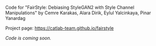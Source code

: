 Code for "FairStyle: Debiasing StyleGAN2 with Style Channel Manipulations" by Cemre Karakas, Alara Dirik, Eylul Yalcinkaya, Pinar Yanardag

Project page: https://catlab-team.github.io/fairstyle 

*Code is coming soon.*
